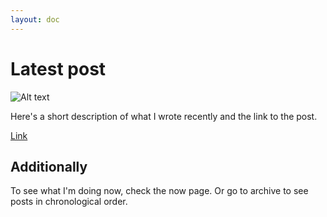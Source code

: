 ```yaml
---
layout: doc
---
```


# Latest post

![Alt text](../docs/images/eggplant.png)

Here's a short description of what I wrote recently and the link to the post.

[Link](/posts/link)

## Additionally

To see what I'm doing now, check the now page. Or go to archive to see posts in chronological order.
